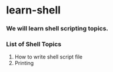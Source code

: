# learn-shell

### We will learn shell scripting topics.

### List of Shell Topics

1. How to write shell script file
2. Printing